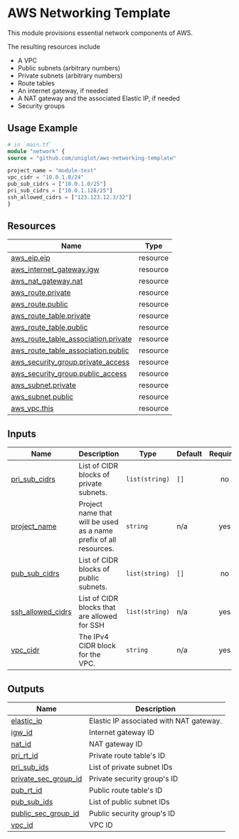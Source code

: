 <!-- BEGIN_TF_DOCS -->
# AWS Networking Template

This module provisions essential network components of AWS.

The resulting resources include
- A VPC
- Public subnets (arbitrary numbers)
- Private subnets (arbitrary numbers)
- Route tables
- An internet gateway, if needed
- A NAT gateway and the associated Elastic IP, if needed
- Security groups

## Usage Example

```terraform
# in `main.tf`
module "network" {
source = "github.com/uniglot/aws-networking-template"

project_name = "module-test"
vpc_cidr = "10.0.1.0/24"
pub_sub_cidrs = ["10.0.1.0/25"]
pri_sub_cidrs = ["10.0.1.128/25"]
ssh_allowed_cidrs = ["123.123.12.3/32"]
}
```

## Resources

| Name | Type |
|------|------|
| [aws_eip.eip](https://registry.terraform.io/providers/hashicorp/aws/latest/docs/resources/eip) | resource |
| [aws_internet_gateway.igw](https://registry.terraform.io/providers/hashicorp/aws/latest/docs/resources/internet_gateway) | resource |
| [aws_nat_gateway.nat](https://registry.terraform.io/providers/hashicorp/aws/latest/docs/resources/nat_gateway) | resource |
| [aws_route.private](https://registry.terraform.io/providers/hashicorp/aws/latest/docs/resources/route) | resource |
| [aws_route.public](https://registry.terraform.io/providers/hashicorp/aws/latest/docs/resources/route) | resource |
| [aws_route_table.private](https://registry.terraform.io/providers/hashicorp/aws/latest/docs/resources/route_table) | resource |
| [aws_route_table.public](https://registry.terraform.io/providers/hashicorp/aws/latest/docs/resources/route_table) | resource |
| [aws_route_table_association.private](https://registry.terraform.io/providers/hashicorp/aws/latest/docs/resources/route_table_association) | resource |
| [aws_route_table_association.public](https://registry.terraform.io/providers/hashicorp/aws/latest/docs/resources/route_table_association) | resource |
| [aws_security_group.private_access](https://registry.terraform.io/providers/hashicorp/aws/latest/docs/resources/security_group) | resource |
| [aws_security_group.public_access](https://registry.terraform.io/providers/hashicorp/aws/latest/docs/resources/security_group) | resource |
| [aws_subnet.private](https://registry.terraform.io/providers/hashicorp/aws/latest/docs/resources/subnet) | resource |
| [aws_subnet.public](https://registry.terraform.io/providers/hashicorp/aws/latest/docs/resources/subnet) | resource |
| [aws_vpc.this](https://registry.terraform.io/providers/hashicorp/aws/latest/docs/resources/vpc) | resource |

## Inputs

| Name | Description | Type | Default | Required |
|------|-------------|------|---------|:--------:|
| <a name="input_pri_sub_cidrs"></a> [pri\_sub\_cidrs](#input\_pri\_sub\_cidrs) | List of CIDR blocks of private subnets. | `list(string)` | `[]` | no |
| <a name="input_project_name"></a> [project\_name](#input\_project\_name) | Project name that will be used as a name prefix of all resources. | `string` | n/a | yes |
| <a name="input_pub_sub_cidrs"></a> [pub\_sub\_cidrs](#input\_pub\_sub\_cidrs) | List of CIDR blocks of public subnets. | `list(string)` | `[]` | no |
| <a name="input_ssh_allowed_cidrs"></a> [ssh\_allowed\_cidrs](#input\_ssh\_allowed\_cidrs) | List of CIDR blocks that are allowed for SSH | `list(string)` | n/a | yes |
| <a name="input_vpc_cidr"></a> [vpc\_cidr](#input\_vpc\_cidr) | The IPv4 CIDR block for the VPC. | `string` | n/a | yes |

## Outputs

| Name | Description |
|------|-------------|
| <a name="output_elastic_ip"></a> [elastic\_ip](#output\_elastic\_ip) | Elastic IP associated with NAT gateway. |
| <a name="output_igw_id"></a> [igw\_id](#output\_igw\_id) | Internet gateway ID |
| <a name="output_nat_id"></a> [nat\_id](#output\_nat\_id) | NAT gateway ID |
| <a name="output_pri_rt_id"></a> [pri\_rt\_id](#output\_pri\_rt\_id) | Private route table's ID |
| <a name="output_pri_sub_ids"></a> [pri\_sub\_ids](#output\_pri\_sub\_ids) | List of private subnet IDs |
| <a name="output_private_sec_group_id"></a> [private\_sec\_group\_id](#output\_private\_sec\_group\_id) | Private security group's ID |
| <a name="output_pub_rt_id"></a> [pub\_rt\_id](#output\_pub\_rt\_id) | Public route table's ID |
| <a name="output_pub_sub_ids"></a> [pub\_sub\_ids](#output\_pub\_sub\_ids) | List of public subnet IDs |
| <a name="output_public_sec_group_id"></a> [public\_sec\_group\_id](#output\_public\_sec\_group\_id) | Public security group's ID |
| <a name="output_vpc_id"></a> [vpc\_id](#output\_vpc\_id) | VPC ID |
<!-- END_TF_DOCS -->